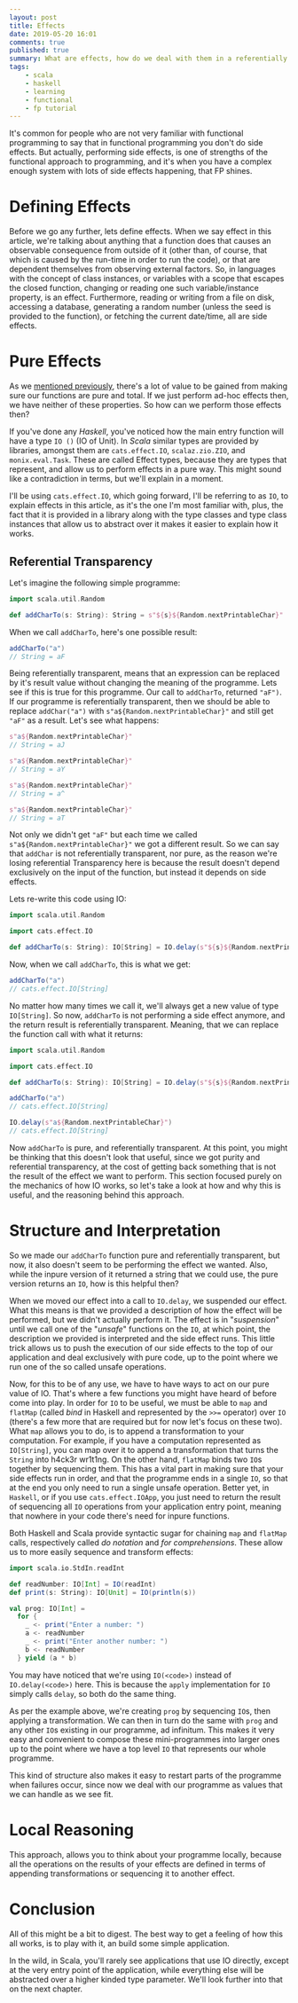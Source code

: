 ```yaml
---
layout: post
title: Effects
date: 2019-05-20 16:01
comments: true
published: true
summary: What are effects, how do we deal with them in a referentially transparent way? This article attempts to answer that question.
tags:
    - scala
    - haskell
    - learning
    - functional
    - fp tutorial
---
```


It's common for people who are not very familiar with functional programming
to say that in functional programming you don't do side effects. But actually,
performing side effects, is one of strengths of the functional approach to
programming, and it's when you have a complex enough system with lots of side
effects happening, that FP shines.

# Defining Effects

Before we go any further, lets define effects. When we say effect in this
article, we're talking about anything that a function does that causes an
observable consequence from outside of it (other than, of course, that which
is caused by the run-time in order to run the code), or that are dependent
themselves from observing external factors. So, in languages with the
concept of class instances, or variables with a scope that escapes the closed
function, changing or reading one such variable/instance property, is an
effect. Furthermore, reading or writing from a file on disk, accessing a
database, generating a random number (unless the seed is provided to the
function), or fetching the current date/time, all are side effects.

# Pure Effects

As we [mentioned previously](/articles/Function-Properties/), there's a lot of
value to be gained from making sure our functions are pure and total. If we
just perform ad-hoc effects then, we have neither of these properties. So how
can we perform those effects then?

If you've done any _Haskell_, you've noticed how the main entry function will
have a type `IO ()` (IO of Unit). In _Scala_ similar types are provided by
libraries, amongst them are `cats.effect.IO`, `scalaz.zio.ZIO`, and
`monix.eval.Task`. These are called Effect types, because they are types that
represent, and allow us to perform effects in a pure way. This might sound like
a contradiction in terms, but we'll explain in a moment.

I'll be using `cats.effect.IO`, which going forward, I'll be referring to as `IO`,
to explain effects in this article, as it's the one I'm most familiar with, plus,
the fact that it is provided in a library along with the type classes and type
class instances that allow us to abstract over it makes it easier to explain
how it works.


## Referential Transparency

Let's imagine the following simple programme:

```scala
import scala.util.Random

def addCharTo(s: String): String = s"${s}${Random.nextPrintableChar}"
```

When we call `addCharTo`, here's one possible result:

```scala
addCharTo("a")
// String = aF
```

Being referentially transparent, means that an expression can be replaced by
it's result value without changing the meaning of the programme.
Lets see if this is true for this programme. Our call to `addCharTo`, returned
`"aF")`. If our programme is referentially transparent, then we should be able
to replace `addChar("a")` with `s"a${Random.nextPrintableChar}"` and still get
`"aF"` as a result.
Let's see what happens:

```scala
s"a${Random.nextPrintableChar}"
// String = aJ

s"a${Random.nextPrintableChar}"
// String = aY

s"a${Random.nextPrintableChar}"
// String = a^

s"a${Random.nextPrintableChar}"
// String = aT
```

Not only we didn't get `"aF"` but each time we called `s"a${Random.nextPrintableChar}"`
we got a different result. So we can say that `addChar` is not referentially
transparent, nor pure, as the reason we're losing referential Transparency
here is because the result doesn't depend exclusively on the input of the
function, but instead it depends on side effects.

Lets re-write this code using IO:

```scala
import scala.util.Random

import cats.effect.IO

def addCharTo(s: String): IO[String] = IO.delay(s"${s}${Random.nextPrintableChar}")
```

Now, when we call `addCharTo`, this is what we get:

```scala
addCharTo("a")
// cats.effect.IO[String]
```

No matter how many times we call it, we'll always get a new value of type
`IO[String]`. So now, `addCharTo` is not performing a side effect anymore, and
the return result is referentially transparent. Meaning, that we can replace
the function call with what it returns:

```scala
import scala.util.Random

import cats.effect.IO

def addCharTo(s: String): IO[String] = IO.delay(s"${s}${Random.nextPrintableChar}")

addCharTo("a")
// cats.effect.IO[String]

IO.delay(s"a${Random.nextPrintableChar}")
// cats.effect.IO[String]

```

Now `addCharTo` is pure, and referentially transparent.
At this point, you might be thinking that this doesn't look that useful, since
we got purity and referential transparency, at the cost of getting back
something that is not the result of the effect we want to perform.
This section focused purely on the mechanics of how IO works, so let's take
a look at how and why this is useful, and the reasoning behind this approach.

# Structure and Interpretation

So we made our `addCharTo` function pure and referentially transparent, but
now, it also doesn't seem to be performing the effect we wanted. Also, while
the inpure version of it returned a string that we could use, the pure version
returns an `IO`, how is this helpful then?

When we moved our effect into a call to `IO.delay`, we suspended our effect.
What this means is that we provided a description of how the effect will be
performed, but we didn't actually perform it. The effect is in "_suspension_"
until we call one of the "_unsafe_" functions on the `IO`, at which point, the
description we provided is interpreted and the side effect runs.
This little trick allows us to push the execution of our side effects to the
top of our application and deal exclusively with pure code, up to the point
where we run one of the so called unsafe operations.

Now, for this to be of any use, we have to have ways to act on our pure value
of IO. That's where a few functions you might have heard of before come into
play. In order for `IO` to be useful, we must be able to `map` and `flatMap`
(called _bind_ in Haskell and represented by the `>>=` operator) over `IO`
(there's a few more that are required but for now let's focus on these two).
What `map` allows you to do, is to append a transformation to your
computation. For example, if you have a computation represented as
`IO[String]`, you can map over it to append a transformation that turns the
`String` into h4ck3r wr1t1ng.
On the other hand, `flatMap` binds two `IO`s together by sequencing them. This
has a vital part in making sure that your side effects run in order, and that
the programme ends in a single `IO`, so that at the end you only need to run a
single unsafe operation.
Better yet, in `Haskell`, or if you use `cats.effect.IOApp`, you just need to
return the result of sequencing all `IO` operations from your application
entry point, meaning that nowhere in your code there's need for inpure
functions.

Both Haskell and Scala provide syntactic sugar for chaining `map` and
`flatMap` calls, respectively called _do notation_ and _for comprehensions_.
These allow us to more easily sequence and transform effects:

```scala
import scala.io.StdIn.readInt

def readNumber: IO[Int] = IO(readInt)
def print(s: String): IO[Unit] = IO(println(s))

val prog: IO[Int] =
  for {
    _ <- print("Enter a number: ")
    a <- readNumber
    _ <- print("Enter another number: ")
    b <- readNumber
  } yield (a * b)
```

You may have noticed that we're using `IO(<code>)` instead of `IO.delay(<code>)` here.
This is because the `apply` implementation for `IO` simply calls `delay`, so both do
the same thing.

As per the example above, we're creating `prog` by sequencing `IO`s, then applying a
transformation. We can then in turn do the same with `prog` and any other
`IO`s existing in our programme, ad infinitum. This makes it very easy and
convenient to compose these mini-programmes into larger ones up to the point
where we have a top level `IO` that represents our whole programme.

This kind of structure also makes it easy to restart parts of the programme
when failures occur, since now we deal with our programme as values that we
can handle as we see fit.

# Local Reasoning

This approach, allows you to think about your programme locally, because all
the operations on the results of your effects are defined in terms of
appending transformations or sequencing it to another effect.

# Conclusion

All of this might be a bit to digest. The best way to get a feeling of how
this all works, is to play with it, an build some simple application.

In the wild, in Scala, you'll rarely see applications that use IO directly,
except at the very entry point of the application, while everything else will
be abstracted over a higher kinded type parameter. We'll look further into
that on the next chapter.

